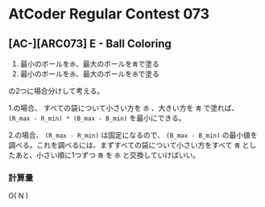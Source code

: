 # AtCoder Regular Contest 073

## [AC-][ARC073] E - Ball Coloring

1. 最小のボールを`赤`、最大のボールを`青`で塗る
2. 最小のボールを`赤`、最大のボールを`赤`で塗る

の2つに場合分けして考える。

1.の場合、 すべての袋について小さい方を `赤` 、大きい方を `青` で塗れば、 `(R_max - R_min) * (B_max - B_min)` を最小にできる。

2.の場合、 `(R_max - R_min)` は固定になるので、 `(B_max - B_min)` の最小値を調べる。これを調べるには、まずすべての袋について小さい方をすべて `青` としたあと、小さい順に1つずつ `青` を `赤` と交換していけばいい。


### 計算量

O( N )

